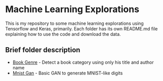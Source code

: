 # Machine Learning Explorations

This is my repository to some machine learning explorations using Tensorflow and Keras, primarily. Each folder has its own README.md file explaining how to use the code and download the data.

## Brief folder description

* [Book Genre](./book-genre) - Detect a book category using only his title and author name
* [Mnist Gan](./mnist-gan) - Basic GAN to generate MNIST-like digits
